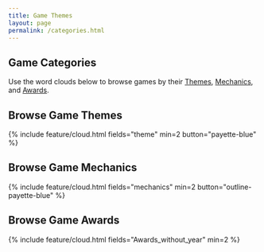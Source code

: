 ```yaml
---
title: Game Themes
layout: page
permalink: /categories.html
---
```


## Game Categories 

Use the word clouds below to browse games by their [Themes](#browse-game-themes), [Mechanics](#browse-game-mechanics), and [Awards](#browse-game-awards).

## Browse Game Themes

{% include feature/cloud.html fields="theme" min=2 button="payette-blue" %}

## Browse Game Mechanics

{% include feature/cloud.html fields="mechanics" min=2 button="outline-payette-blue" %}

## Browse Game Awards

{% include feature/cloud.html fields="Awards_without_year" min=2 %}
